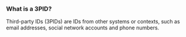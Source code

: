 ### What is a 3PID?

Third-party IDs (3PIDs) are IDs from other systems or contexts, such as email addresses, social network accounts and phone numbers.